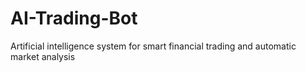 # AI-Trading-Bot
Artificial intelligence system for smart financial trading and automatic market analysis 
